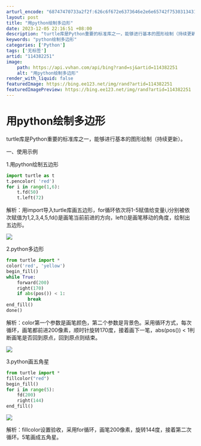 ```yaml
---
arturl_encode: "68747470733a2f2f:626c6f672e6373646e2e6e65742f753031343132353032352f:61727469636c652f64657461696c732f313134333832323531"
layout: post
title: "用python绘制多边形"
date: 2023-12-05 22:16:51 +08:00
description: "turtle库是Python重要的标准库之一，能够进行基本的图形绘制（持续更新）。_python绘制"
keywords: "python绘制多边形"
categories: ['Python']
tags: ['无标签']
artid: "114382251"
image:
    path: https://api.vvhan.com/api/bing?rand=sj&artid=114382251
    alt: "用python绘制多边形"
render_with_liquid: false
featuredImage: https://bing.ee123.net/img/rand?artid=114382251
featuredImagePreview: https://bing.ee123.net/img/rand?artid=114382251
---
```


# 用python绘制多边形

turtle库是Python重要的标准库之一，能够进行基本的图形绘制（持续更新）。

一、使用示例

1.用python绘制五边形

```python
import turtle as t
t.pencolor( 'red')
for i in range(1,6):
    t.fd(50)
    t.left(72)

```

解析：用import导入turtle库画五边形，for循环依次将1-5赋值给变量i,i分别被依次赋值为1,2,3,4,5,fd()是画笔当前前进的方向，left()是画笔移动的角度，绘制出五边形。

![](https://i-blog.csdnimg.cn/blog_migrate/dd1d7e1345574ccda6ff2c00a9fd626a.png)

2.python多边形

```python
from turtle import *
color('red', 'yellow')
begin_fill()
while True:
    forward(200)
    right(170)
    if abs(pos()) < 1:
        break
end_fill()
done()

```

解析：color第一个参数是画笔颜色，第二个参数是背景色。采用循环方式，每次循环，画笔都前进200像素，顺时针旋转170度，接着画下一笔，abs(pos()) < 1判断画笔是否回到原点，回到原点则结束。

![](https://i-blog.csdnimg.cn/blog_migrate/0c4a137272bfe1f813055c501d2552ae.png)

3.python画五角星

```python
from turtle import *
fillcolor("red")
begin_fill()
for i in range(5):
    fd(200)
    right(144)
end_fill()
```

![](https://i-blog.csdnimg.cn/blog_migrate/10081250a68b092ac9a44d01468ca5d5.png)

解析：fillcolor设置验收，采用for循环，画笔200像素，旋转144度，接着第二次循环。5笔画成五角星。